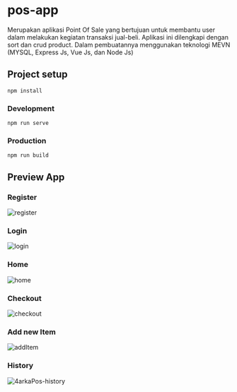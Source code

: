 # pos-app
Merupakan aplikasi Point Of Sale yang bertujuan untuk membantu user dalam melakukan kegiatan transaksi jual-beli. 
Aplikasi ini dilengkapi dengan sort dan crud product. Dalam pembuatannya menggunakan teknologi MEVN (MYSQL, Express Js, Vue Js, dan Node Js)

## Project setup
```
npm install
```

### Development
```
npm run serve
```

### Production
```
npm run build
```

## Preview App
### Register
![register](https://user-images.githubusercontent.com/47838819/97250989-a677be80-1839-11eb-85bc-677e77f742f6.PNG)
### Login
![login](https://user-images.githubusercontent.com/47838819/97250983-a5df2800-1839-11eb-8b70-4541c9788402.PNG)
### Home
![home](https://user-images.githubusercontent.com/47838819/97250979-a2e43780-1839-11eb-9090-b16d64c9e15b.PNG)
### Checkout
![checkout](https://user-images.githubusercontent.com/47838819/97250970-9f50b080-1839-11eb-8117-3d5134563233.PNG)
### Add new Item
![addItem](https://user-images.githubusercontent.com/47838819/97250968-9e1f8380-1839-11eb-83d0-7920681ca1be.PNG)
### History
![4arkaPos-history](https://user-images.githubusercontent.com/47838819/97250959-9a8bfc80-1839-11eb-923e-93f40224757d.PNG)
